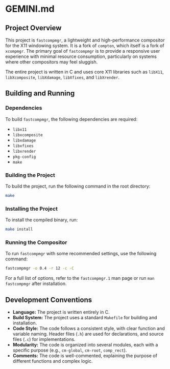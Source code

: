 # GEMINI.md

## Project Overview

This project is `fastcompmgr`, a lightweight and high-performance compositor for the X11 windowing system. It is a fork of `compton`, which itself is a fork of `xcompmgr`. The primary goal of `fastcompmgr` is to provide a responsive user experience with minimal resource consumption, particularly on systems where other compositors may feel sluggish.

The entire project is written in C and uses core X11 libraries such as `libX11`, `libXcomposite`, `libXdamage`, `libXfixes`, and `libXrender`.

## Building and Running

### Dependencies

To build `fastcompmgr`, the following dependencies are required:

*   `libx11`
*   `libxcomposite`
*   `libxdamage`
*   `libxfixes`
*   `libxrender`
*   `pkg-config`
*   `make`

### Building the Project

To build the project, run the following command in the root directory:

```bash
make
```

### Installing the Project

To install the compiled binary, run:

```bash
make install
```

### Running the Compositor

To run `fastcompmgr` with some recommended settings, use the following command:

```bash
fastcompmgr -o 0.4 -r 12 -c -C
```

For a full list of options, refer to the `fastcompmgr.1` man page or run `man fastcompmgr` after installation.

## Development Conventions

*   **Language:** The project is written entirely in C.
*   **Build System:** The project uses a standard `Makefile` for building and installation.
*   **Code Style:** The code follows a consistent style, with clear function and variable naming. Header files (`.h`) are used for declarations, and source files (`.c`) for implementations.
*   **Modularity:** The code is organized into several modules, each with a specific purpose (e.g., `cm-global`, `cm-root`, `comp_rect`).
*   **Comments:** The code is well-commented, explaining the purpose of different functions and complex logic.
